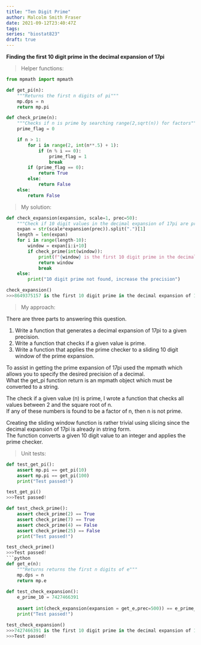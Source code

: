 ```yaml
---
title: "Ten Digit Prime"
author: Malcolm Smith Fraser
date: 2021-09-12T23:40:47Z
tags:
series: "biostat823"
draft: true
---
```


**Finding the first 10 digit prime in the decimal expansion of 17pi**

>Helper functions:
```python
from mpmath import mpmath

def get_pi(n):
    """Returns the first n digits of pi"""
    mp.dps = n
    return mp.pi
```
```python
def check_prime(n):    
    """Checks if n is prime by searching range(2,sqrt(n)) for factors"""
    prime_flag = 0

    if n > 1:
        for i in range(2, int(n**.5) + 1):
            if (n % i == 0):
                prime_flag = 1
                break
        if (prime_flag == 0):
            return True
        else:
            return False
    else:
        return False
```
>My solution:
```python
def check_expansion(expansion, scale=1, prec=50):
    """Check if 10 digit values in the decimal expansion of 17pi are prime"""
    expan = str(scale*expansion(prec)).split(".")[1]
    length = len(expan)
    for i in range(length-10):
        window = expan[i:i+10]
        if check_prime(int(window)):
            print(f"{window} is the first 10 digit prime in the decimal expansion of {scale}*{expansion.__name__.split('_')[1]}")
            return window
            break
    else:
        print("10 digit prime not found, increase the precision")
```
```python
check_expansion()
>>>8649375157 is the first 10 digit prime in the decimal expansion of 17*pi
```

>My approach:

There are three parts to answering this question.  
1) Write a function that generates a decimal expansion of 17pi to a given precision.  
2) Write a function that checks if a given value is prime.  
3) Write a function that applies the prime checker to a sliding 10 digit window of the prime expansion.  

To assist in getting the prime expansion of 17pi used the mpmath which allows you to specify the desired precision of a decimal.  
What the get_pi function return is an mpmath object which must be converted to a string.  

The check if a given value (n) is prime, I wrote a function that checks all values between 2 and the square root of n.  
If any of these numbers is found to be a factor of n, then n is not prime.

Creating the sliding window function is rather trivial using slicing since the decimal expansion of 17pi is already in string form.  
The function converts a given 10 digit value to an integer and applies the prime checker.

>Unit tests:
```python
def test_get_pi():
    assert mp.pi == get_pi(10)
    assert mp.pi == get_pi(100)
    print("Test passed!")

test_get_pi()
>>>Test passed!
```
```python
def test_check_prime():
    assert check_prime(2) == True
    assert check_prime(7) == True
    assert check_prime(4) == False
    assert check_prime(25) == False
    print("Test passed!")

test_check_prime()
>>>Test passed!
```python
def get_e(n):
    """Returns returns the first n digits of e"""
    mp.dps = n
    return mp.e
    
def test_check_expansion():
    e_prime_10 = 7427466391
    
    assert int(check_expansion(expansion = get_e,prec=500)) == e_prime_10
    print("Test passed!")

test_check_expansion()
>>>7427466391 is the first 10 digit prime in the decimal expansion of 1*e
>>>Test passed!
```
